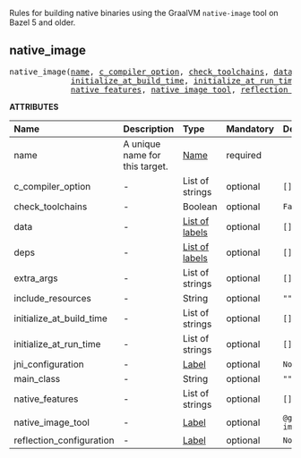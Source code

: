 <!-- Generated with Stardoc: http://skydoc.bazel.build -->

Rules for building native binaries using the GraalVM `native-image` tool on Bazel 5 and older.

<a id="native_image"></a>

## native_image

<pre>
native_image(<a href="#native_image-name">name</a>, <a href="#native_image-c_compiler_option">c_compiler_option</a>, <a href="#native_image-check_toolchains">check_toolchains</a>, <a href="#native_image-data">data</a>, <a href="#native_image-deps">deps</a>, <a href="#native_image-extra_args">extra_args</a>, <a href="#native_image-include_resources">include_resources</a>,
             <a href="#native_image-initialize_at_build_time">initialize_at_build_time</a>, <a href="#native_image-initialize_at_run_time">initialize_at_run_time</a>, <a href="#native_image-jni_configuration">jni_configuration</a>, <a href="#native_image-main_class">main_class</a>,
             <a href="#native_image-native_features">native_features</a>, <a href="#native_image-native_image_tool">native_image_tool</a>, <a href="#native_image-reflection_configuration">reflection_configuration</a>)
</pre>

**ATTRIBUTES**

| Name                                                                       | Description                    | Type                                                                | Mandatory | Default                              |
| :------------------------------------------------------------------------- | :----------------------------- | :------------------------------------------------------------------ | :-------- | :----------------------------------- |
| <a id="native_image-name"></a>name                                         | A unique name for this target. | <a href="https://bazel.build/concepts/labels#target-names">Name</a> | required  |                                      |
| <a id="native_image-c_compiler_option"></a>c_compiler_option               | -                              | List of strings                                                     | optional  | <code>[]</code>                      |
| <a id="native_image-check_toolchains"></a>check_toolchains                 | -                              | Boolean                                                             | optional  | <code>False</code>                   |
| <a id="native_image-data"></a>data                                         | -                              | <a href="https://bazel.build/concepts/labels">List of labels</a>    | optional  | <code>[]</code>                      |
| <a id="native_image-deps"></a>deps                                         | -                              | <a href="https://bazel.build/concepts/labels">List of labels</a>    | optional  | <code>[]</code>                      |
| <a id="native_image-extra_args"></a>extra_args                             | -                              | List of strings                                                     | optional  | <code>[]</code>                      |
| <a id="native_image-include_resources"></a>include_resources               | -                              | String                                                              | optional  | <code>""</code>                      |
| <a id="native_image-initialize_at_build_time"></a>initialize_at_build_time | -                              | List of strings                                                     | optional  | <code>[]</code>                      |
| <a id="native_image-initialize_at_run_time"></a>initialize_at_run_time     | -                              | List of strings                                                     | optional  | <code>[]</code>                      |
| <a id="native_image-jni_configuration"></a>jni_configuration               | -                              | <a href="https://bazel.build/concepts/labels">Label</a>             | optional  | <code>None</code>                    |
| <a id="native_image-main_class"></a>main_class                             | -                              | String                                                              | optional  | <code>""</code>                      |
| <a id="native_image-native_features"></a>native_features                   | -                              | List of strings                                                     | optional  | <code>[]</code>                      |
| <a id="native_image-native_image_tool"></a>native_image_tool               | -                              | <a href="https://bazel.build/concepts/labels">Label</a>             | optional  | <code>@graalvm//:native-image</code> |
| <a id="native_image-reflection_configuration"></a>reflection_configuration | -                              | <a href="https://bazel.build/concepts/labels">Label</a>             | optional  | <code>None</code>                    |
